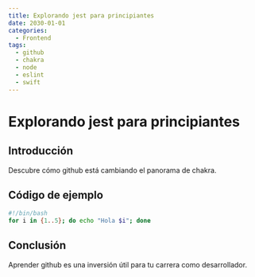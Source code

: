```yaml
---
title: Explorando jest para principiantes
date: 2030-01-01
categories:
  - Frontend
tags:
  - github
  - chakra
  - node
  - eslint
  - swift
---
```


# Explorando jest para principiantes

## Introducción

Descubre cómo github está cambiando el panorama de chakra.

## Código de ejemplo

```bash
#!/bin/bash
for i in {1..5}; do echo "Hola $i"; done
```

## Conclusión

Aprender github es una inversión útil para tu carrera como desarrollador.